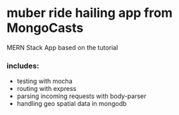 # muber ride hailing app from MongoCasts

MERN Stack App based on the tutorial

### includes:
* testing with mocha
* routing with express
* parsing incoming requests with body-parser
* handling geo spatial data in mongodb
